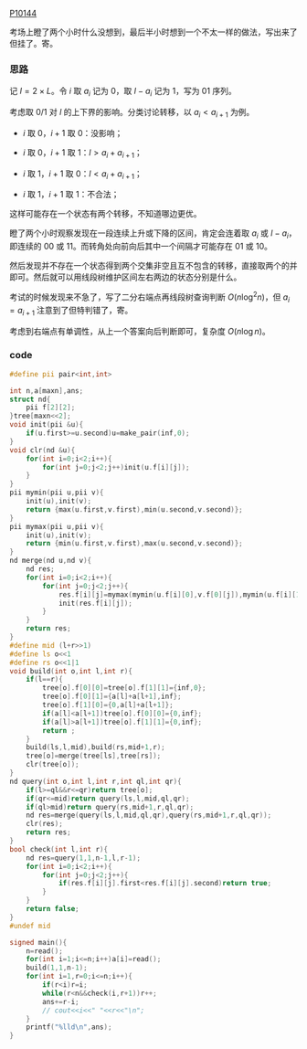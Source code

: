 [P10144](https://www.luogu.com.cn/problem/P10144)

考场上瞪了两个小时什么没想到，最后半小时想到一个不太一样的做法，写出来了但挂了。寄。

### 思路

记 $l=2\times L$。令 $i$ 取 $a_i$ 记为 $0$，取 $l-a_i$ 记为 $1$，写为 01 序列。

考虑取 $0/1$ 对 $l$ 的上下界的影响。分类讨论转移，以 $a_i<a_{i+1}$ 为例。

- $i$ 取 $0$，$i+1$ 取 $0$：没影响；

- $i$ 取 $0$，$i+1$ 取 $1$：$l>a_i+a_{i+1}$；

- $i$ 取 $1$，$i+1$ 取 $0$：$l<a_i+a_{i+1}$；

- $i$ 取 $1$，$i+1$ 取 $1$：不合法；

这样可能存在一个状态有两个转移，不知道哪边更优。

瞪了两个小时观察发现在一段连续上升或下降的区间，肯定会连着取 $a_i$ 或 $l-a_i$，即连续的 $00$ 或 $11$。而转角处向前向后其中一个间隔才可能存在 01 或 10。

然后发现并不存在一个状态得到两个交集非空且互不包含的转移，直接取两个的并即可。然后就可以用线段树维护区间左右两边的状态分别是什么。

考试的时候发现来不急了，写了二分右端点再线段树查询判断 $O(n\log^2 n)$，但 $a_i=a_{i+1}$ 注意到了但特判错了，寄。

考虑到右端点有单调性，从上一个答案向后判断即可，复杂度 $O(n\log n)$。

### code

```cpp
#define pii pair<int,int>

int n,a[maxn],ans;
struct nd{
	pii f[2][2];
}tree[maxn<<2];
void init(pii &u){
	if(u.first>=u.second)u=make_pair(inf,0);
}
void clr(nd &u){
	for(int i=0;i<2;i++){
		for(int j=0;j<2;j++)init(u.f[i][j]);
	}
}
pii mymin(pii u,pii v){
	init(u),init(v);
	return {max(u.first,v.first),min(u.second,v.second)};
}
pii mymax(pii u,pii v){
	init(u),init(v);
	return {min(u.first,v.first),max(u.second,v.second)};
}
nd merge(nd u,nd v){
	nd res;
	for(int i=0;i<2;i++){
		for(int j=0;j<2;j++){
			res.f[i][j]=mymax(mymin(u.f[i][0],v.f[0][j]),mymin(u.f[i][1],v.f[1][j]));
			init(res.f[i][j]);
		}
	}
	return res;
}
#define mid (l+r>>1)
#define ls o<<1
#define rs o<<1|1
void build(int o,int l,int r){
	if(l==r){
		tree[o].f[0][0]=tree[o].f[1][1]={inf,0};
		tree[o].f[0][1]={a[l]+a[l+1],inf};
		tree[o].f[1][0]={0,a[l]+a[l+1]};
		if(a[l]<a[l+1])tree[o].f[0][0]={0,inf};
		if(a[l]>a[l+1])tree[o].f[1][1]={0,inf};
		return ;
	}
	build(ls,l,mid),build(rs,mid+1,r);
	tree[o]=merge(tree[ls],tree[rs]);
	clr(tree[o]);
}
nd query(int o,int l,int r,int ql,int qr){
	if(l>=ql&&r<=qr)return tree[o];
	if(qr<=mid)return query(ls,l,mid,ql,qr);
	if(ql>mid)return query(rs,mid+1,r,ql,qr);
	nd res=merge(query(ls,l,mid,ql,qr),query(rs,mid+1,r,ql,qr));
	clr(res);
	return res;
}
bool check(int l,int r){
	nd res=query(1,1,n-1,l,r-1);
	for(int i=0;i<2;i++){
		for(int j=0;j<2;j++){
			if(res.f[i][j].first<res.f[i][j].second)return true;
		}
	}
	return false;
}
#undef mid

signed main(){
	n=read();
	for(int i=1;i<=n;i++)a[i]=read();
	build(1,1,n-1);
	for(int i=1,r=0;i<=n;i++){
		if(r<i)r=i;
		while(r<n&&check(i,r+1))r++;
		ans+=r-i;
		// cout<<i<<" "<<r<<"\n";
	}
	printf("%lld\n",ans);
}
```